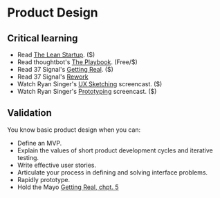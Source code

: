 Product Design
=============

Critical learning
-----------------

* Read [The Lean Startup](http://amzn.com/1568985819). ($)
* Read thoughtbot's [The Playbook](http://playbook.thoughtbot.com/). (Free/$)
* Read 37 Signal's [Getting Real](http://gettingreal.37signals.com/). ($)
* Read 37 Signal's [Rework](http://37signals.com/rework)
* Watch Ryan Singer's [UX Sketching](https://peepcode.com/products/ryan-singer-ux) screencast. ($)
* Watch Ryan Singer's [Prototyping](https://peepcode.com/products/ryan-singer-ii) screencast. ($)

Validation
----------

You know basic product design when you can:

* Define an MVP.
* Explain the values of short product development cycles and iterative testing.
* Write effective user stories.
* Articulate your process in defining and solving interface problems.
* Rapidly prototype.
* Hold the Mayo [Getting Real, chpt. 5](http://gettingreal.37signals.com/)